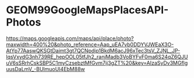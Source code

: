 # GEOM99GoogleMapsPlacesAPI-Photos
https://maps.googleapis.com/maps/api/place/photo?maxwidth=400%20&photo_reference=Aap_uEA7vb0DDYVJWEaX3O-AtYp77AaswQKSGtDaimt3gt7QCNpdjp1BkdM6acJ96xTec3tsV_ZJNL_JP-lqsVxydG3nh739RE_hepOOL05tfJh2_ranjMadb3VoBYFvF0ma6S24qZ6QJUuV6sSRrhCskSBP5C1myCzsebztMfGvm7ij3gZT%20&key=AIzaSyDv3MGflguusDaLmV_-BUlmuoUI4EbM88w
